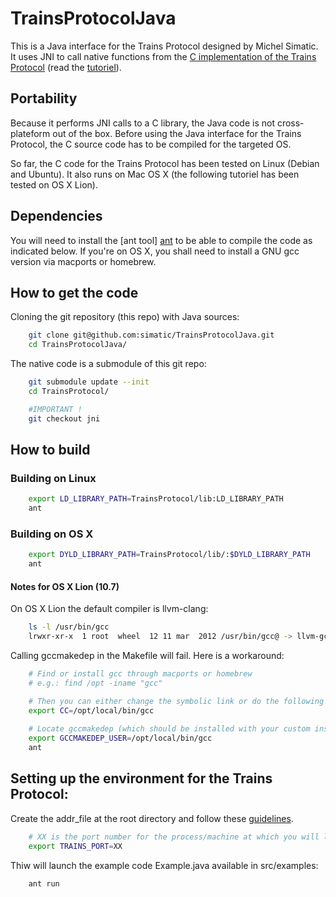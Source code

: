 TrainsProtocolJava
==================

This is a Java interface for the Trains Protocol designed by Michel Simatic. 
It uses JNI to call native functions from the [C implementation of the Trains Protocol][TrainsProtocol] (read the [tutoriel][trains-tutoriel]).

## Portability

Because it performs JNI calls to a C library, the Java code is not cross-plateform out of the box.
Before using the Java interface for the Trains Protocol, the C source code has to be compiled for the
targeted OS.

So far, the C code for the Trains Protocol has been tested on Linux (Debian and Ubuntu).
It also runs on Mac OS X (the following tutoriel has been tested on OS X Lion).


## Dependencies

You will need to install the [ant tool] [ant] to be able to compile the code as indicated below.
If you're on OS X, you shall need to install a GNU gcc version via macports or homebrew.

## How to get the code

Cloning the git repository (this repo) with Java sources:

~~~ sh
    git clone git@github.com:simatic/TrainsProtocolJava.git
    cd TrainsProtocolJava/
~~~


The native code is a submodule of this git repo:

~~~ sh
    git submodule update --init
    cd TrainsProtocol/

    #IMPORTANT !
    git checkout jni
~~~ 

## How to build

### Building on Linux


~~~ sh
    export LD_LIBRARY_PATH=TrainsProtocol/lib:LD_LIBRARY_PATH
    ant
~~~



### Building on OS X

~~~ sh
    export DYLD_LIBRARY_PATH=TrainsProtocol/lib/:$DYLD_LIBRARY_PATH
    ant
~~~


#### Notes for OS X Lion (10.7)

On OS X Lion the default compiler is llvm-clang:

~~~ sh
    ls -l /usr/bin/gcc
    lrwxr-xr-x  1 root  wheel  12 11 mar  2012 /usr/bin/gcc@ -> llvm-gcc-4.2
~~~

Calling gccmakedep in the Makefile will fail. Here is a workaround:

~~~ sh
    # Find or install gcc through macports or homebrew
    # e.g.: find /opt -iname "gcc"

    # Then you can either change the symbolic link or do the following export:
    export CC=/opt/local/bin/gcc
    
    # Locate gccmakedep (which should be installed with your custom installed version of make)
    export GCCMAKEDEP_USER=/opt/local/bin/gcc
    ant
~~~ 


## Setting up the environment for the Trains Protocol:

Create the addr_file at the root directory and follow these [guidelines][addr_file].

~~~ sh
    # XX is the port number for the process/machine at which you will launch the protocol
    export TRAINS_PORT=XX
~~~

Thiw will launch the example code Example.java available in src/examples: 

~~~ sh
    ant run
~~~


[trains-tutoriel]: http://www-tp-ext.it-sudparis.eu/~foltz_ar/trainsTutorial.html
[TrainsProtocol]: https://github.com/simatic/TrainsProtocol 
[ant]: http://ant.apache.org/
[addr_file]: http://www-tp-ext.it-sudparis.eu/~foltz_ar/trainsTutorial.html#addr_file
